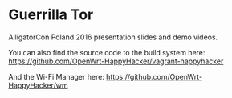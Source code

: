 # Guerrilla Tor
AlligatorCon Poland 2016 presentation slides and demo videos.

You can also find the source code to the build system here: https://github.com/OpenWrt-HappyHacker/vagrant-happyhacker

And the Wi-Fi Manager here: https://github.com/OpenWrt-HappyHacker/wm
